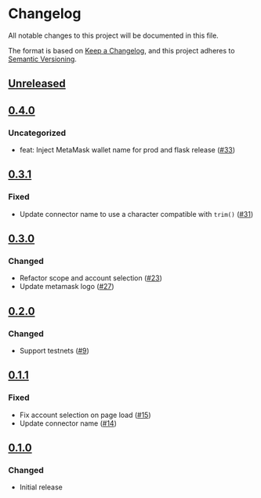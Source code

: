 # Changelog

All notable changes to this project will be documented in this file.

The format is based on [Keep a Changelog](https://keepachangelog.com/en/1.0.0/),
and this project adheres to [Semantic Versioning](https://semver.org/spec/v2.0.0.html).

## [Unreleased]

## [0.4.0]

### Uncategorized

- feat: Inject MetaMask wallet name for prod and flask release ([#33](https://github.com/MetaMask/solana-wallet-standard/pull/33))

## [0.3.1]

### Fixed

- Update connector name to use a character compatible with `trim()` ([#31](https://github.com/MetaMask/solana-wallet-standard/pull/31))

## [0.3.0]

### Changed

- Refactor scope and account selection ([#23](https://github.com/MetaMask/solana-wallet-standard/pull/23))
- Update metamask logo ([#27](https://github.com/MetaMask/solana-wallet-standard/pull/27))

## [0.2.0]

### Changed

- Support testnets ([#9](https://github.com/MetaMask/solana-wallet-standard/pull/9))

## [0.1.1]

### Fixed

- Fix account selection on page load ([#15](https://github.com/MetaMask/solana-wallet-standard/pull/15))
- Update connector name ([#14](https://github.com/MetaMask/solana-wallet-standard/pull/14))

## [0.1.0]

### Changed

- Initial release

[Unreleased]: https://github.com/MetaMask/solana-wallet-standard/compare/v0.4.0...HEAD
[0.4.0]: https://github.com/MetaMask/solana-wallet-standard/compare/v0.3.1...v0.4.0
[0.3.1]: https://github.com/MetaMask/solana-wallet-standard/compare/v0.3.0...v0.3.1
[0.3.0]: https://github.com/MetaMask/solana-wallet-standard/compare/v0.2.0...v0.3.0
[0.2.0]: https://github.com/MetaMask/solana-wallet-standard/compare/v0.1.1...v0.2.0
[0.1.1]: https://github.com/MetaMask/solana-wallet-standard/compare/v0.1.0...v0.1.1
[0.1.0]: https://github.com/MetaMask/solana-wallet-standard/releases/tag/v0.1.0

